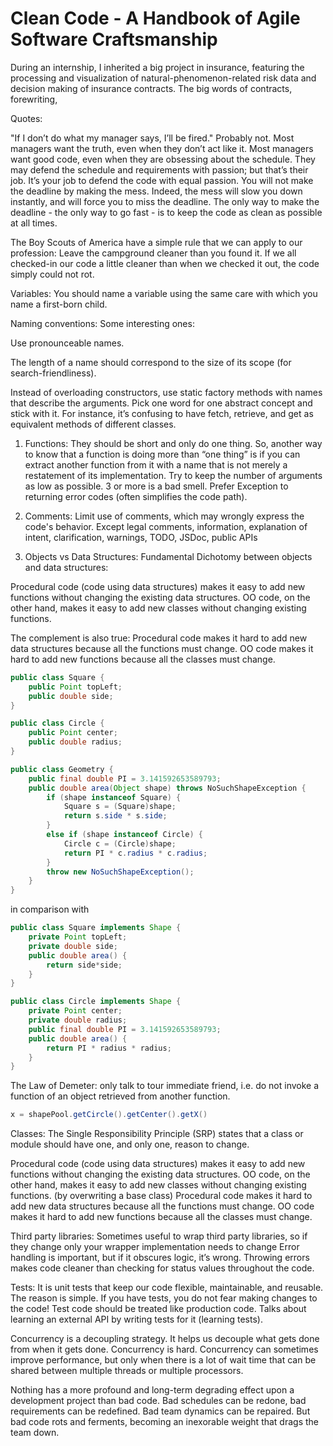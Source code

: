 # Clean Code - A Handbook of Agile Software Craftsmanship


During an internship, I inherited a big project in insurance, featuring the processing and visualization of natural-phenomenon-related risk data and decision making of insurance contracts. The big words of contracts, forewriting,

Quotes:

"If I don’t do what my manager says, I’ll be fired." Probably not. Most managers want the truth, even when they don’t act like it. Most managers want good code, even when they are obsessing about the schedule. They may defend the schedule and requirements with passion; but that’s their job. It’s your job to defend the code with equal passion.
You will not make the deadline by making the mess. Indeed, the mess will slow you down instantly, and will force you to miss the deadline. The only way to make the deadline - the only way to go fast - is to keep the code as clean as possible at all times.

The Boy Scouts of America have a simple rule that we can apply to our profession: Leave the campground cleaner than you found it. If we all checked-in our code a little cleaner than when we checked it out, the code simply could not rot.

Variables: You should name a variable using the same care with which you name a first-born child.

Naming conventions: Some interesting ones:

Use pronounceable names.

The length of a name should correspond to the size of its scope (for search-friendliness).

Instead of overloading constructors, use static factory methods with names that describe the arguments.
Pick one word for one abstract concept and stick with it. For instance, it’s confusing to have fetch, retrieve, and get as equivalent methods of different classes.

1. Functions: They should be short and only do one thing. So, another way to know that a function is doing more than “one thing” is if you can extract another function from it with a name that is not merely a restatement of its implementation. Try to keep the number of arguments as low as possible. 3 or more is a bad smell. Prefer Exception to returning error codes (often simplifies the code path).

2. Comments: Limit use of comments, which may wrongly express the code's behavior. Except legal comments, information, explanation of intent, clarification, warnings, TODO, JSDoc, public
APIs

3. Objects vs Data Structures: Fundamental Dichotomy between objects and data structures:

Procedural code (code using data structures) makes it easy to add new functions without
changing the existing data structures. OO code, on the other hand, makes it easy to add
new classes without changing existing functions.

The complement is also true:
Procedural code makes it hard to add new data structures because all the functions must
change. OO code makes it hard to add new functions because all the classes must change.

```java
public class Square {
    public Point topLeft;
    public double side;
}

public class Circle {
    public Point center;
    public double radius;
}

public class Geometry {
    public final double PI = 3.141592653589793;
    public double area(Object shape) throws NoSuchShapeException {
        if (shape instanceof Square) {
            Square s = (Square)shape;
            return s.side * s.side;
        }
        else if (shape instanceof Circle) {
            Circle c = (Circle)shape;
            return PI * c.radius * c.radius;
        }
        throw new NoSuchShapeException();
    }
}
```

in comparison with

```java
public class Square implements Shape {
    private Point topLeft;
    private double side;
    public double area() {
        return side*side;
    }
}

public class Circle implements Shape {
    private Point center;
    private double radius;
    public final double PI = 3.141592653589793;
    public double area() {
        return PI * radius * radius;
    }
}
```

The Law of Demeter: only talk to tour immediate friend, i.e. do not invoke a function of an object retrieved from another function.

```java
x = shapePool.getCircle().getCenter().getX()
```

Classes: The Single Responsibility Principle (SRP) states that a class or module should have one, and only one, reason to change.

Procedural code (code using data structures) makes it easy to add new functions without changing the existing data structures.
OO code, on the other hand, makes it easy to add new classes without changing existing functions. (by overwriting a base class)
Procedural code makes it hard to add new data structures because all the functions must change.
OO code makes it hard to add new functions because all the classes must change.

Third party libraries: Sometimes useful to wrap third party libraries, so if they change only your wrapper implementation needs to change
Error handling is important, but if it obscures logic, it’s wrong. Throwing errors makes code cleaner than checking for status values throughout the code.

Tests: It is unit tests that keep our code flexible, maintainable, and reusable. The reason is simple. If you have tests, you do not fear making changes to the code! Test code should be treated like production code. Talks about learning an external API by writing tests for it (learning tests).

Concurrency is a decoupling strategy. It helps us decouple what gets done from when it gets done. Concurrency is hard. Concurrency can sometimes improve performance, but only when there is a lot of wait time that can be shared between multiple threads or multiple processors.

Nothing has a more profound and long-term degrading effect upon a development project than bad code. Bad schedules can be redone, bad requirements can be redefined. Bad team dynamics can be repaired. But bad code rots and ferments, becoming an inexorable weight that drags the team down.

